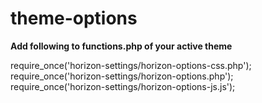 # theme-options

<b>Add following to functions.php of your active theme</b>

require_once('horizon-settings/horizon-options-css.php'); <br>
require_once('horizon-settings/horizon-options.php'); <br>
require_once('horizon-settings/horizon-options-js.js');
